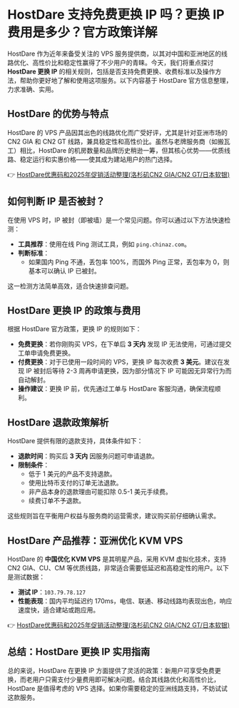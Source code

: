 # HostDare 支持免费更换 IP 吗？更换 IP 费用是多少？官方政策详解

HostDare 作为近年来备受关注的 VPS 服务提供商，以其对中国和亚洲地区的线路优化、高性价比和稳定性赢得了不少用户的青睐。今天，我们将重点探讨 **HostDare 更换 IP** 的相关规则，包括是否支持免费更换、收费标准以及操作方法，帮助你更好地了解和使用这项服务。以下内容基于 HostDare 官方信息整理，力求准确、实用。

## HostDare 的优势与特点

HostDare 的 VPS 产品因其出色的线路优化而广受好评，尤其是针对亚洲市场的 CN2 GIA 和 CN2 GT 线路，兼具稳定性和高性价比。虽然与老牌服务商（如搬瓦工）相比，HostDare 的机房数量和品牌历史稍逊一筹，但其核心优势——优质线路、稳定运行和实惠价格——使其成为建站用户的热门选择。

👉 [HostDare优惠码和2025年促销活动整理(洛杉矶CN2 GIA/CN2 GT/日本软银)](https://bit.ly/hostdare)

## 如何判断 IP 是否被封？

在使用 VPS 时，IP 被封（即被墙）是一个常见问题。你可以通过以下方法快速检测：

- **工具推荐**：使用在线 Ping 测试工具，例如 `ping.chinaz.com`。
- **判断标准**：
  - 如果国内 Ping 不通，丢包率 100%，而国外 Ping 正常，丢包率为 0，则基本可以确认 IP 已被封。

这一检测方法简单高效，适合快速排查问题。

## HostDare 更换 IP 的政策与费用

根据 HostDare 官方政策，更换 IP 的规则如下：

- **免费更换**：若你刚购买 VPS，在下单后 **3 天内** 发现 IP 无法使用，可通过提交工单申请免费更换。
- **付费更换**：对于已使用一段时间的 VPS，更换 IP 每次收费 **3 美元**。建议在发现 IP 被封后等待 2-3 周再申请更换，因为部分情况下 IP 可能因无异常行为而自动解封。
- **操作建议**：更换 IP 前，优先通过工单与 HostDare 客服沟通，确保流程顺利。

## HostDare 退款政策解析

HostDare 提供有限的退款支持，具体条件如下：

- **退款时间**：购买后 **3 天内** 因服务问题可申请退款。
- **限制条件**：
  - 低于 1 美元的产品不支持退款。
  - 使用比特币支付的订单无法退款。
  - 非产品本身的退款理由可能扣除 0.5-1 美元手续费。
  - 续费订单不予退款。

这些规则旨在平衡用户权益与服务商的运营需求，建议购买前仔细确认需求。

## HostDare 产品推荐：亚洲优化 KVM VPS

HostDare 的 **中国优化 KVM VPS** 是其明星产品，采用 KVM 虚拟化技术，支持 CN2 GIA、CU、CM 等优质线路，非常适合需要低延迟和高稳定性的用户。以下是测试数据：

- **测试 IP**：`103.79.78.127`
- **性能表现**：国内平均延迟约 170ms，电信、联通、移动线路均表现出色，响应速度快，适合建站或跑应用。

👉 [HostDare优惠码和2025年促销活动整理(洛杉矶CN2 GIA/CN2 GT/日本软银)](https://bit.ly/hostdare)

## 总结：HostDare 更换 IP 实用指南

总的来说，HostDare 在更换 IP 方面提供了灵活的政策：新用户可享受免费更换，而老用户只需支付少量费用即可解决问题。结合其线路优化和高性价比，HostDare 是值得考虑的 VPS 选择。如果你需要稳定的亚洲线路支持，不妨试试这款服务。